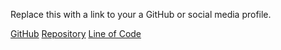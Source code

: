 Replace this with a link to your a GitHub or social media profile.

[GitHub](https://github.com/)
[Repository](https://github.com/github/training-kit)
[Line of Code](https://github.com/github/training-kit/blob/master/resources/learning-path/index.html#L32)
